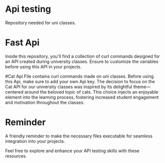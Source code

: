 
# Api testing

Repository needed for uni classes.

# Fast Api
Inside this repository, you'll find a collection of curl commands designed for an API created during university classes. Ensure to customize the variables before using this API in your projects.

#Cat Api
File contains curl commands made on uni classes. Before using this Api, make sure to add your own Api key. The decision to focus on the Cat API for our university classes was inspired by its delightful theme—centered around the beloved topic of cats. This choice injects an enjoyable element into the learning process, fostering increased student engagement and motivation throughout the classes.

# Reminder
A friendly reminder to make the necessary files executable for seamless integration into your projects.

Feel free to explore and enhance your API testing skills with these resources. 

